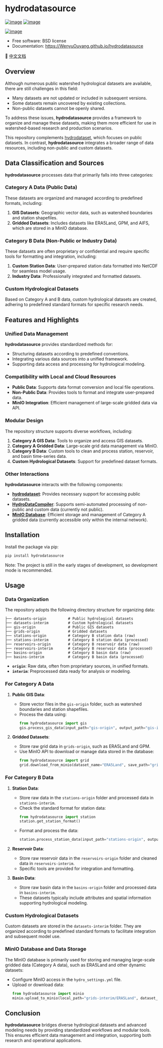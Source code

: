 <!--
 * @Author: Wenyu Ouyang
 * @Date: 2023-10-24 21:30:40
 * @LastEditTime: 2025-01-09 17:16:58
 * @LastEditors: Wenyu Ouyang
 * @Description: Readme for hydrodatasource
 * @FilePath: \hydrodatasource\README.md
 * Copyright (c) 2023-2024 Wenyu Ouyang. All rights reserved.
-->
# hydrodatasource


[![image](https://img.shields.io/pypi/v/hydrodatasource.svg)](https://pypi.python.org/pypi/hydrodatasource)
[![image](https://img.shields.io/conda/vn/conda-forge/hydrodatasource.svg)](https://anaconda.org/conda-forge/hydrodatasource)

[![image](https://pyup.io/repos/github/iHeadWater/hydrodatasource/shield.svg)](https://pyup.io/repos/github/iHeadWater/hydrodatasource)

-   Free software: BSD license
-   Documentation: https://WenyuOuyang.github.io/hydrodatasource

📜 [中文文档](README.zh.md)


## Overview

Although numerous public watershed hydrological datasets are available, there are still challenges in this field:

- Many datasets are not updated or included in subsequent versions.
- Some datasets remain uncovered by existing collections.
- Non-public datasets cannot be openly shared.

To address these issues, **hydrodatasource** provides a framework to organize and manage these datasets, making them more efficient for use in watershed-based research and production scenarios.

This repository complements [hydrodataset](https://github.com/OuyangWenyu/hydrodataset), which focuses on public datasets. In contrast, **hydrodatasource** integrates a broader range of data resources, including non-public and custom datasets.

## Data Classification and Sources

**hydrodatasource** processes data that primarily falls into three categories:

### Category A Data (Public Data)

These datasets are organized and managed according to predefined formats, including:

1. **GIS Datasets**: Geographic vector data, such as watershed boundaries and station shapefiles.
2. **Gridded Datasets**: Includes datasets like ERA5Land, GPM, and AIFS, which are stored in a MinIO database.

### Category B Data (Non-Public or Industry Data)

These datasets are often proprietary or confidential and require specific tools for formatting and integration, including:

1. **Custom Station Data**: User-prepared station data formatted into NetCDF for seamless model usage.
2. **Industry Data**: Professionally integrated and formatted datasets.

### Custom Hydrological Datasets

Based on Category A and B data, custom hydrological datasets are created, adhering to predefined standard formats for specific research needs.

## Features and Highlights

### Unified Data Management

**hydrodatasource** provides standardized methods for:

- Structuring datasets according to predefined conventions.
- Integrating various data sources into a unified framework.
- Supporting data access and processing for hydrological modeling.

### Compatibility with Local and Cloud Resources

- **Public Data**: Supports data format conversion and local file operations.
- **Non-Public Data**: Provides tools to format and integrate user-prepared data.
- **MinIO Integration**: Efficient management of large-scale gridded data via API.

### Modular Design

The repository structure supports diverse workflows, including:

1. **Category A GIS Data**: Tools to organize and access GIS datasets.
2. **Category A Gridded Data**: Large-scale grid data management via MinIO.
3. **Category B Data**: Custom tools to clean and process station, reservoir, and basin time-series data.
4. **Custom Hydrological Datasets**: Support for predefined dataset formats.

### Other Interactions

**hydrodatasource** interacts with the following components:

- [**hydrodataset**](https://github.com/OuyangWenyu/hydrodataset): Provides necessary support for accessing public datasets.
- [**HydroDataCompiler**](https://github.com/iHeadWater/HydroDataCompiler): Supports semi-automated processing of non-public and custom data (currently not public).
- [**MinIO Database**](http://10.48.0.86:9001/): Efficient storage and management of Category A gridded data (currently accessible only within the internal network).

## Installation

Install the package via pip:

```bash
pip install hydrodatasource
```

Note: The project is still in the early stages of development, so development mode is recommended.

## Usage

### Data Organization

The repository adopts the following directory structure for organizing data:

```
├── datasets-origin          # Public hydrological datasets
├── datasets-interim         # Custom hydrological datasets
├── gis-origin               # Public GIS datasets
├── grids-origin             # Gridded datasets
├── stations-origin          # Category B station data (raw)
├── stations-interim         # Category B station data (processed)
├── reservoirs-origin        # Category B reservoir data (raw)
├── reservoirs-interim       # Category B reservoir data (processed)
├── basins-origin            # Category B basin data (raw)
├── basins-interim           # Category B basin data (processed)
```

- **`origin`**: Raw data, often from proprietary sources, in unified formats.
- **`interim`**: Preprocessed data ready for analysis or modeling.

### For Category A Data

1. **Public GIS Data**:
   - Store vector files in the `gis-origin` folder, such as watershed boundaries and station shapefiles.
   - Process the data using:
     ```python
     from hydrodatasource import gis
     gis.process_gis_data(input_path="gis-origin", output_path="gis-interim")
     ```

2. **Gridded Datasets**:
   - Store raw grid data in `grids-origin`, such as ERA5Land and GPM.
   - Use MinIO API to download or manage data stored in the database:
     ```python
     from hydrodatasource import grid
     grid.download_from_minio(dataset_name="ERA5Land", save_path="grids-interim")
     ```

### For Category B Data

1. **Station Data**:
   - Store raw data in the `stations-origin` folder and processed data in `stations-interim`.
   - Check the standard format for station data:
     ```python
     from hydrodatasource import station
     station.get_station_format()
     ```
   - Format and process the data:
     ```python
     station.process_station_data(input_path="stations-origin", output_path="stations-interim")
     ```

2. **Reservoir Data**:
   - Store raw reservoir data in the `reservoirs-origin` folder and cleaned data in `reservoirs-interim`.
   - Specific tools are provided for integration and formatting.

3. **Basin Data**:
   - Store raw basin data in the `basins-origin` folder and processed data in `basins-interim`.
   - These datasets typically include attributes and spatial information supporting hydrological modeling.

### Custom Hydrological Datasets

Custom datasets are stored in the `datasets-interim` folder. They are organized according to predefined standard formats to facilitate integration and subsequent model use.

### MinIO Database and Data Storage

The MinIO database is primarily used for storing and managing large-scale gridded data (Category A data), such as ERA5Land and other dynamic datasets:

- Configure MinIO access in the `hydro_settings.yml` file.
- Upload or download data:
  ```python
  from hydrodatasource import minio
  minio.upload_to_minio(local_path="grids-interim/ERA5Land", dataset_name="ERA5Land")
  ```

## Conclusion

**hydrodatasource** bridges diverse hydrological datasets and advanced modeling needs by providing standardized workflows and modular tools. This ensures efficient data management and integration, supporting both research and operational applications.